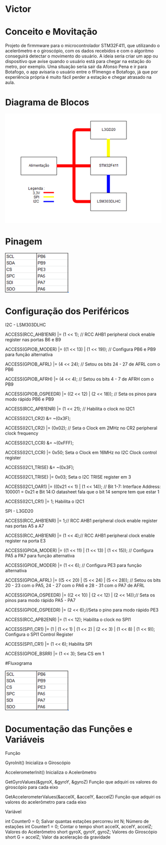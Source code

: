 # Victor

# Conceito e Movitação
 
Projeto de firmmware para o microcontrolador STM32F411, que utilizando o acelerômetro e o giroscópio, com os dados recebidos e com
o algoritmo conseguirá detectar o movimento do usuário. A ideia seria criar um app ou dispositivo que avise quando o usuário está 
para chegar na estação do metro, por exemplo. Uma situação seria sair da Afonso Pena e ir para Botafogo, o app avisaria o usuário 
entre o fFlmengo e Botafogo, já que por experiência própria é muito fácil perder a estação e chegar atrasado na aula.

# Diagrama de Blocos 

![alt text](https://github.com/ime-elo2020/Victor_I2C_USB_SPI_FreeRTOS_Projeto/blob/master/Diagrama_de_Blocos_Eletronica.PNG)

# Pinagem

![alt text](https://github.com/ime-elo2020/Victor_I2C_USB_SPI_FreeRTOS_Projeto/blob/master/Pinagem.PNG)

# Configuração dos Periféricos

I2C - LSM303DLHC

ACCESS(RCC_AHB1ENR) |= (1 << 1); // RCC AHB1 peripheral clock enable register nas portas B6 e B9

ACCESS(GPIOB_MODER) |= ((1 << 13) | (1 << 19)); // Configura PB6 e PB9 para função alternativa

ACCESS(GPIOB_AFRL) |= (4 << 24); // Setou os bits 24 - 27 de AFRL com o PB6

ACCESS(GPIOB_AFRH) |= (4 << 4); // Setou os bits 4 - 7 de AFRH com o PB9

ACCESS(GPIOB_OSPEEDR) |= ((2 << 12) | (2 << 18)); // Seta os pinos para modo rápido PB6 e PB9

ACCESS(RCC_APB1ENR) |= (1 << 21); // Habilita o clock no I2C1

ACCESS(I2C1_CR2) &= ~(0x3F);

ACCESS(I2C1_CR2) |= (0x02); // Seta o Clock em 2MHz no  CR2 peripheral clock frequency

ACCESS(I2C1_CCR) &= ~(0xFFF);

ACCESS(I2C1_CCR) |= 0x50; Seta o Clock em 16MHz no  I2C Clock control register

ACCESS(I2C1_TRISE) &= ~(0x3F);

ACCESS(I2C1_TRISE) |= 0x03; Seta o I2C TRISE register em 3

ACCESS(I2C1_OAR1) |= ((0x21 << 1) | (1 << 14)); // Bit 1-7: Interface Address: 100001 = 0x21 e Bit 14:O datasheet fala que o bit 14 sempre tem que estar 1

ACCESS(I2C1_CR1) |= 1; Habilita o I2C1

SPI - L3GD20

ACCESS(RCC_AHB1ENR) |= 1;// RCC AHB1 peripheral clock enable register nas portas A5 a A7

ACCESS(RCC_AHB1ENR) |= (1 << 4);// RCC AHB1 peripheral clock enable register na porta E3

ACCESS(GPIOA_MODER) |= ((1 << 11) | (1 << 13) | (1 << 15)); // Configura PA5 a PA7 para função alternativa

ACCESS(GPIOE_MODER) |= (1 << 6); // Configura PE3 para função alternativa

ACCESS(GPIOA_AFRL) |= ((5 << 20) | (5 << 24) | (5 << 28)); // Setou os bits 20 - 23 com o PA5, 24 - 27 com o PA6 e 28 - 31 com o 
PA7 de AFRL

ACCESS(GPIOA_OSPEEDR) |= ((2 << 10) | (2 << 12) | (2 << 14));// Seta os pinos para modo rápido PA5 - PA7

ACCESS(GPIOE_OSPEEDR) |= (2 << 6);//Seta o pino para modo rápido PE3

ACCESS(RCC_APB2ENR) |= (1 << 12); Habilita o clock no SPI1

ACCESS(SPI1_CR1) |= (1 | (1 << 1) | (1 << 2) | (2 << 3) | (1 << 8) | (1 << 9)); Configura o SPI1 Control Register

ACCESS(SPI1_CR1) |= (1 << 6); Habilita SPI

ACCESS(GPIOE_BSRR) |= (1 << 3); Seta CS em 1

#Fluxograma

![alt text](https://github.com/ime-elo2020/Victor_I2C_USB_SPI_FreeRTOS_Projeto/blob/master/Pinagem.PNG)

# Documentação das Funções e Variáveis

Função

GyroInit() 
Inicializa o Giroscópio

AccelerometerInit()
Inicializa o Acelerômetro

GetGyroValues(&gyroX, &gyroY, &gyroZ)
Função que adquiri os valores do giroscópio para cada eixo

GetAccelerometerValues(&accelX, &accelY, &accelZ)
Função que adquiri os valores do acelerômetro para cada eixo

Variável

int Counter0 = 0; Salvar quantas estações percorreu
int N; Número de estações
int Counter1 = 0; Contar o tempo
short accelX, accelY, accelZ; Valores do Acelerômetro
short gyroX, gyroY, gyroZ; Valores do Giroscópio 
short G = accelZ; Valor da aceleração da gravidade

